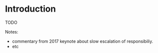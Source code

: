 # Introduction

TODO

Notes: 

 * commentary from 2017 keynote about slow escalation of responsibiliy. 
 * etc
